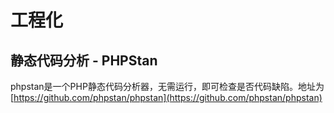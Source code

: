 # 工程化

## 静态代码分析 - PHPStan

phpstan是一个PHP静态代码分析器，无需运行，即可检查是否代码缺陷。地址为[https://github.com/phpstan/phpstan](https://github.com/phpstan/phpstan)